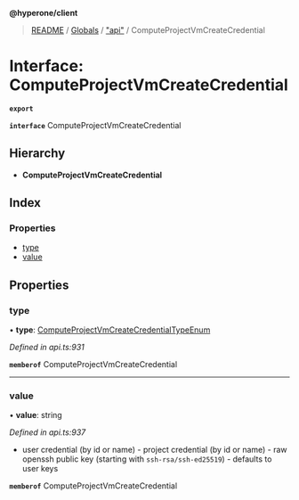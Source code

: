 **@hyperone/client**

> [README](../README.md) / [Globals](../globals.md) / ["api"](../modules/_api_.md) / ComputeProjectVmCreateCredential

# Interface: ComputeProjectVmCreateCredential

**`export`** 

**`interface`** ComputeProjectVmCreateCredential

## Hierarchy

* **ComputeProjectVmCreateCredential**

## Index

### Properties

* [type](_api_.computeprojectvmcreatecredential.md#type)
* [value](_api_.computeprojectvmcreatecredential.md#value)

## Properties

### type

•  **type**: [ComputeProjectVmCreateCredentialTypeEnum](../enums/_api_.computeprojectvmcreatecredentialtypeenum.md)

*Defined in api.ts:931*

**`memberof`** ComputeProjectVmCreateCredential

___

### value

•  **value**: string

*Defined in api.ts:937*

- user credential (by id or name) - project credential (by id or name) - raw openssh public key (starting with `ssh-rsa/ssh-ed25519`) - defaults to user keys

**`memberof`** ComputeProjectVmCreateCredential
